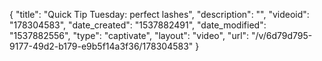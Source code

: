 {
    "title": "Quick Tip Tuesday: perfect lashes",
    "description": "",
    "videoid": "178304583",
    "date_created": "1537882491",
    "date_modified": "1537882556",
    "type": "captivate",
    "layout": "video",
    "url": "\/v\/6d79d795-9177-49d2-b179-e9b5f14a3f36\/178304583"
}